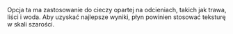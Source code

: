 Opcja ta ma zastosowanie do cieczy opartej na odcieniach, takich jak trawa, liści i woda. Aby uzyskać najlepsze wyniki, płyn powinien stosować teksturę w skali szarości.